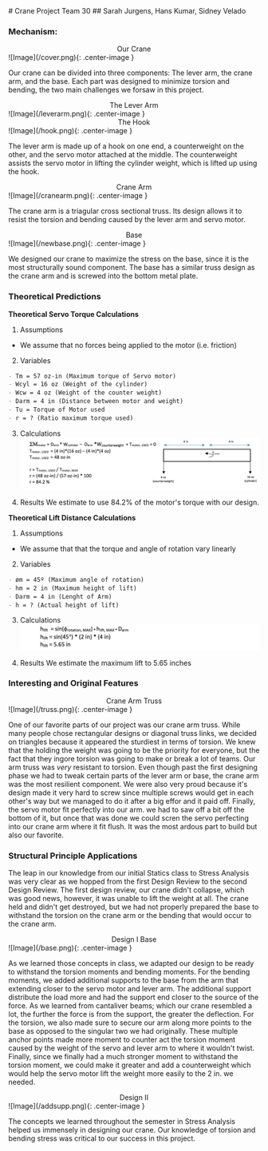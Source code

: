 <link rel="stylesheet" href="img.css">
# Crane Project Team 30
## Sarah Jurgens, Hans Kumar, Sidney Velado

### Mechanism:

<center>Our Crane</center>
![Image](/cover.png){: .center-image }

Our crane can be divided into three components: The lever arm, the crane arm, and the base. Each part was designed to minimize torsion and bending, the two main challenges we forsaw in this project. 

<center>The Lever Arm</center>
![Image](/leverarm.png){: .center-image }

<center>The Hook</center>
![Image](/hook.png){: .center-image }

The lever arm is made up of a hook on one end, a counterweight on the other, and the servo motor attached at the middle. The counterweight assists the servo motor in lifting the cylinder weight, which is lifted up using the hook.

<center>Crane Arm</center>
![Image](/cranearm.png){: .center-image }

The crane arm is a triagular cross sectional truss. Its design allows it to resist the torsion and bending caused by the lever arm and servo motor.

<center>Base</center>
![Image](/newbase.png){: .center-image }

We designed our crane to maximize the stress on the base, since it is the most structurally sound component. The base has a similar truss design as the crane arm and is screwed into the bottom metal plate.

### Theoretical Predictions

**Theoretical Servo Torque Calculations**

 1. Assumptions
 - We assume that no forces being applied to the motor (i.e. friction)

 2. Variables
```markdown
- Tm = 57 oz-in (Maximum torque of Servo motor)
- Wcyl = 16 oz (Weight of the cylinder)
- Wcw = 4 oz (Weight of the counter weight)
- Darm = 4 in (Distance between motor and weight)
- Tu = Torque of Motor used
- r = ? (Ratio maximum torque used)
```
 3. Calculations
![Image](/Calculation.png)

 4. Results
 We estimate to use 84.2% of the motor's torque with our design. 
 
**Theoretical Lift Distance Calculations**

 1. Assumptions
 - We assume that that the torque and angle of rotation vary linearly
 
 2. Variables 
```markdown
- øm = 45º (Maximum angle of rotation)
- hm = 2 in (Maximum height of lift)
- Darm = 4 in (Lenght of Arm)
- h = ? (Actual height of lift)
```
 3. Calculations
![Image](/calcLiftFinal.png)

 4. Results
 We estimate the maximum lift to 5.65 inches

### Interesting and Original Features
<center>Crane Arm Truss</center>
![Image](/truss.png){: .center-image }

One of our favorite parts of our project was our crane arm truss. While many people chose rectangular designs or diagonal truss links, we decided on triangles because it appeared the sturdiest in terms of torsion.
We knew that the holding the weight was going to be the priority for everyone, but the fact that they ingore torsion was going to make or break a lot of teams. Our arm truss was *very* resistant to torsion. Even though past the first designing phase we had to tweak certain parts of the lever arm or base, the crane arm was the most resilient component. We were also very proud because it's design made it very hard to screw since multiple screws would get in each other's way but we managed to do it after a big effor and it paid off. Finally, the servo motor fit perfectly into our arm. we had to saw off a bit off the bottom of it, but once that was done we could scren the servo perfecting into our crane arm where it fit flush. It was the most ardous part to build but also our favorite. 

### Structural Principle Applications
The leap in our knowledge from our initial Statics class to Stress Analysis was very clear as we hopped from the first Design Review to the second Design Review. The first design review, our crane didn't collapse, which was good news, however, it was unable to lift the weight at all. The crane held and didn't get destroyed, but we had not properly prepared the base to withstand the torsion on the crane arm or the bending that would occur to the crane arm. 

<center>Design I Base</center>
![Image](/base.png){: .center-image }

As we learned those concepts in class, we adapted our design to be ready to withstand the torsion moments and bending moments. For the bending moments, we added additional supports to the base from the arm that extending closer to the servo motor and lever arm. The additional support distribute the load more and had the support end closer to the source of the force. As we learned from cantaliver beams; which our crane resembled a lot, the further the force is from the support, the greater the deflection. For the torsion, we also made sure to secure our arm along more points to the base as opposed to the singular two we had originally. These multiple anchor points made more moment to counter act the torsion moment caused by the weight of the servo and lever arm to where it wouldn't twist. Finally, since we finally had a much stronger moment to withstand the torsion moment, we could make it greater and add a counterweight which would help the servo motor lift the weight more easily to the 2 in. we needed. 

<center>Design II</center>
![Image](/addsupp.png){: .center-image }

The concepts we learned throughout the semester in Stress Analysis helped us immensely in designing our crane. Our knowledge of torsion and bending stress was critical to our success in this project.
